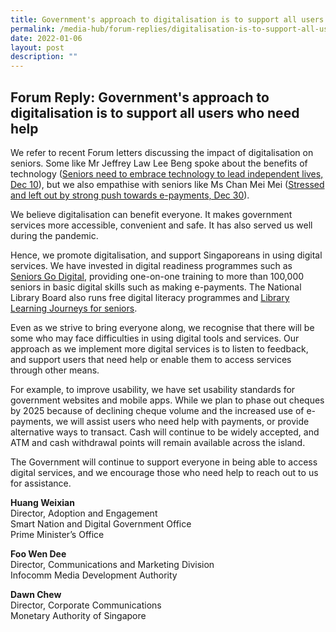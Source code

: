 ```yaml
---
title: Government's approach to digitalisation is to support all users who need help
permalink: /media-hub/forum-replies/digitalisation-is-to-support-all-users/
date: 2022-01-06
layout: post
description: ""
---
```

## Forum Reply: Government's approach to digitalisation is to support all users who need help

We refer to recent Forum letters discussing the impact of digitalisation on seniors. Some like Mr Jeffrey Law Lee Beng spoke about the benefits of technology ([Seniors need to embrace technology to lead independent lives, Dec 10](https://www.straitstimes.com/opinion/forum/forum-seniors-need-to-embrace-technology-to-lead-independent-lives)), but we also empathise with seniors like Ms Chan Mei Mei ([Stressed and left out by strong push towards e-payments, Dec 30](https://www.straitstimes.com/opinion/forum/forum-stressed-and-left-out-by-strong-push-towards-e-payments)).

We believe digitalisation can benefit everyone. It makes government services more accessible, convenient and safe. It has also served us well during the pandemic.

Hence, we promote digitalisation, and support Singaporeans in using digital services. We have invested in digital readiness programmes such as [Seniors Go Digital](https://www.imda.gov.sg/en/seniorsgodigital), providing one-on-one training to more than 100,000 seniors in basic digital skills such as making e-payments. The National Library Board also runs free digital literacy programmes and [Library Learning Journeys for seniors](https://www.imda.gov.sg/en/seniorsgodigital/Learn/Guided-Learning/Learning-Journeys).

Even as we strive to bring everyone along, we recognise that there will be some who may face difficulties in using digital tools and services. Our approach as we implement more digital services is to listen to feedback, and support users that need help or enable them to access services through other means.

For example, to improve usability, we have set usability standards for government websites and mobile apps. While we plan to phase out cheques by 2025 because of declining cheque volume and the increased use of e-payments, we will assist users who need help with payments, or provide alternative ways to transact. Cash will continue to be widely accepted, and ATM and cash withdrawal points will remain available across the island.

The Government will continue to support everyone in being able to access digital services, and we encourage those who need help to reach out to us for assistance.

**Huang Weixian**<br>
Director, Adoption and Engagement<br>
Smart Nation and Digital Government Office<br>
Prime Minister’s Office

**Foo Wen Dee**<br>
Director, Communications and Marketing Division<br>
Infocomm Media Development Authority

**Dawn Chew**<br>
Director, Corporate Communications<br>
Monetary Authority of Singapore